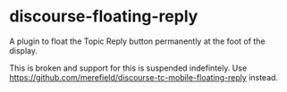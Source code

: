 # discourse-floating-reply
A plugin to float the Topic Reply button permanently at the foot of the display.

This is broken and support for this is suspended indefintely.  Use https://github.com/merefield/discourse-tc-mobile-floating-reply instead.
